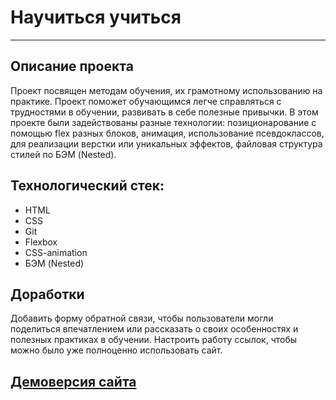 # Научиться учиться
--------
## Описание проекта
Проект посвящен методам обучения, их грамотному использованию на практике. Проект поможет обучающимся легче справляться с трудностями в обучении, развивать в себе полезные привычки.
В этом проекте были задействованы разные технологии: позиционарование с помощью flex разных блоков, анимация, использование псевдоклассов, для реализации верстки или уникальных эффектов, файловая структура стилей по БЭМ (Nested).
## Технологический стек:
* HTML 
* CSS 
* Git 
* Flexbox 
* CSS-animation 
* БЭМ (Nested)
## Доработки
Добавить форму обратной связи, чтобы пользователи могли поделиться впечатлением или рассказать о своих особенностях и полезных практиках в обучении. Настроить работу ссылок, чтобы можно было уже полноценно использовать сайт.
## [Демоверсия сайта](https://anastasiyaesakova.github.io/how-to-learn/index.html)

